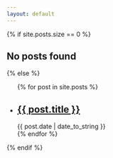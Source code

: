 ```yaml
---
layout: default
---
```


<div class="search-results">
{% if site.posts.size == 0 %}
  <h2>No posts found</h2>
{% else %}
  <ul class="list--unstyled">
    {% for post in site.posts %}
      <li class="search-results__result">
        <div class="dataset-summary">
          <h2 class="dataset-summary-title">
            <a href="{{ post.url }}">{{ post.title }}</a>
          </h2>
          <div class="dataset-summary-meta">
            <div class="dataset-summary-updated">
              <time>{{ post.date | date_to_string }}</time>
            </div>
          </div>
        </div>
      </li>
    {% endfor %}
  </ul>
{% endif %}
</div>
